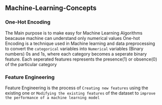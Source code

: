 ## Machine-Learning-Concepts

### One-Hot Encoding
The Main purpose is to make easy for Machine Learning Algorithms beacause machine can understand only numerical values
One-hot Encoding is a technique used in Machine learning and data preprocessing to convert the `categorical` variables into `Numerical` variables (Binary numbers) 0s and 1s, where each category becomes a seperate binary feature. Each seperated features represents the presence(1) or obsence(0) of the particular category

### Feature Engineering
Feature Engineering is the process of `Creating new features` using the existing one or `Modifying the existing features` of the dataset to `improve the performance of a machine learning model` 
